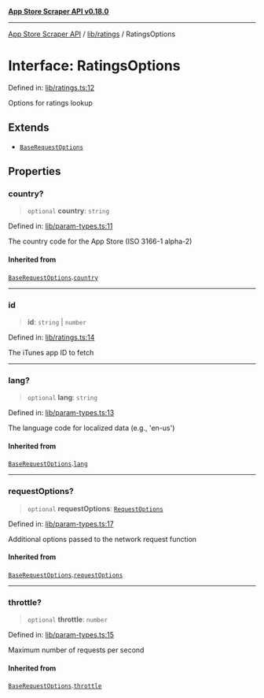 [**App Store Scraper API v0.18.0**](../../../README.md)

***

[App Store Scraper API](../../../modules.md) / [lib/ratings](../README.md) / RatingsOptions

# Interface: RatingsOptions

Defined in: [lib/ratings.ts:12](https://github.com/facundoolano/app-store-scraper/blob/113d925388ad33c5af9077ca637c241f2bf7e574/lib/ratings.ts#L12)

Options for ratings lookup

## Extends

- [`BaseRequestOptions`](../../param-types/interfaces/BaseRequestOptions.md)

## Properties

### country?

> `optional` **country**: `string`

Defined in: [lib/param-types.ts:11](https://github.com/facundoolano/app-store-scraper/blob/113d925388ad33c5af9077ca637c241f2bf7e574/lib/param-types.ts#L11)

The country code for the App Store (ISO 3166-1 alpha-2)

#### Inherited from

[`BaseRequestOptions`](../../param-types/interfaces/BaseRequestOptions.md).[`country`](../../param-types/interfaces/BaseRequestOptions.md#country)

***

### id

> **id**: `string` \| `number`

Defined in: [lib/ratings.ts:14](https://github.com/facundoolano/app-store-scraper/blob/113d925388ad33c5af9077ca637c241f2bf7e574/lib/ratings.ts#L14)

The iTunes app ID to fetch

***

### lang?

> `optional` **lang**: `string`

Defined in: [lib/param-types.ts:13](https://github.com/facundoolano/app-store-scraper/blob/113d925388ad33c5af9077ca637c241f2bf7e574/lib/param-types.ts#L13)

The language code for localized data (e.g., 'en-us')

#### Inherited from

[`BaseRequestOptions`](../../param-types/interfaces/BaseRequestOptions.md).[`lang`](../../param-types/interfaces/BaseRequestOptions.md#lang)

***

### requestOptions?

> `optional` **requestOptions**: [`RequestOptions`](../../utils/http-client/interfaces/RequestOptions.md)

Defined in: [lib/param-types.ts:17](https://github.com/facundoolano/app-store-scraper/blob/113d925388ad33c5af9077ca637c241f2bf7e574/lib/param-types.ts#L17)

Additional options passed to the network request function

#### Inherited from

[`BaseRequestOptions`](../../param-types/interfaces/BaseRequestOptions.md).[`requestOptions`](../../param-types/interfaces/BaseRequestOptions.md#requestoptions)

***

### throttle?

> `optional` **throttle**: `number`

Defined in: [lib/param-types.ts:15](https://github.com/facundoolano/app-store-scraper/blob/113d925388ad33c5af9077ca637c241f2bf7e574/lib/param-types.ts#L15)

Maximum number of requests per second

#### Inherited from

[`BaseRequestOptions`](../../param-types/interfaces/BaseRequestOptions.md).[`throttle`](../../param-types/interfaces/BaseRequestOptions.md#throttle)
